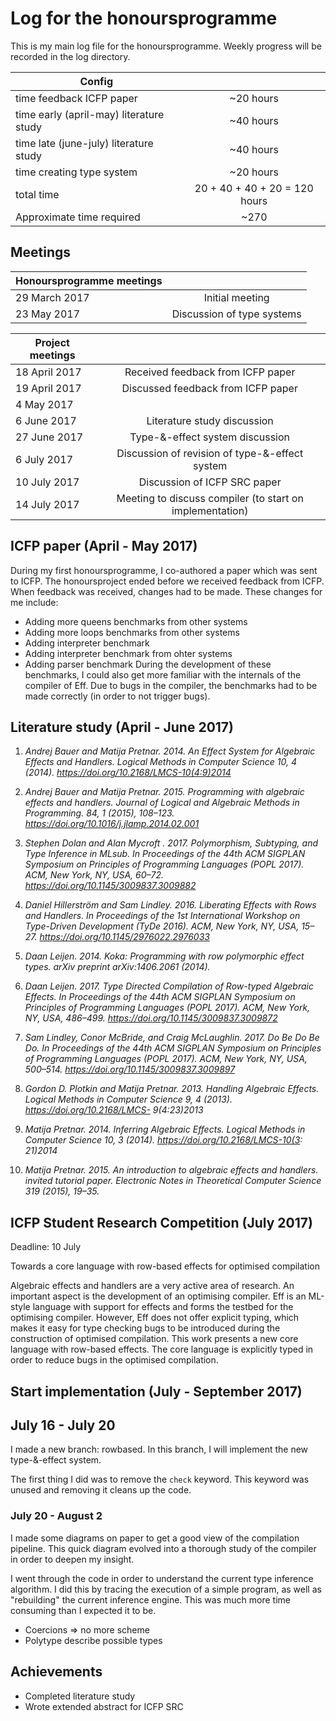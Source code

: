 # Log for the honoursprogramme

This is my main log file for the honoursprogramme. Weekly progress will be recorded in the log directory.

| Config        |          |
| ------------- |:--------:|
| time feedback ICFP paper | ~20 hours |
| time early (april-may) literature study | ~40 hours |
| time late (june-july) literature study | ~40 hours |
| time creating type system | ~20 hours |
| total time | 20 + 40 + 40 + 20 = 120 hours |
| Approximate time required | ~270 |

## Meetings

| Honoursprogramme meetings        |          |
| ------------- |:--------:|
| 29 March 2017   | Initial meeting |
| 23 May 2017   | Discussion of type systems |

| Project meetings        |          |
| ------------- |:--------:|
| 18 April 2017   | Received feedback from ICFP paper |
| 19 April 2017   | Discussed feedback from ICFP paper |
| 4 May 2017   |  |
| 6 June 2017   | Literature study discussion |
| 27 June 2017   | Type-&-effect system discussion |
| 6 July 2017   | Discussion of revision of type-&-effect system |
| 10 July 2017   | Discussion of ICFP SRC paper |
| 14 July 2017   | Meeting to discuss compiler (to start on implementation) |

## ICFP paper (April - May 2017)
During my first honoursprogramme, I co-authored a paper which was sent to ICFP. The honoursproject ended before we received feedback from ICFP. When feedback was received, changes had to be made. These changes for me include:
* Adding more queens benchmarks from other systems
* Adding more loops benchmarks from other systems
* Adding interpreter benchmark
* Adding interpreter benchmark from ohter systems
* Adding parser benchmark
During the development of these benchmarks, I could also get more familiar with the internals of the compiler of Eff. Due to bugs in the compiler, the benchmarks had to be made correctly (in order to not trigger bugs).

## Literature study (April - June 2017)
1. *Andrej Bauer and Matija Pretnar. 2014. An Effect System for Algebraic Effects and Handlers. Logical Methods in Computer Science 10, 4 (2014). https://doi.org/10.2168/LMCS-10(4:9)2014*

2. *Andrej Bauer and Matija Pretnar. 2015. Programming with algebraic effects and handlers. Journal of Logical and Algebraic Methods in Programming. 84, 1 (2015), 108–123. https://doi.org/10.1016/j.jlamp.2014.02.001*

3. *Stephen Dolan and Alan Mycroft . 2017. Polymorphism, Subtyping, and Type Inference in MLsub. In Proceedings of the 44th ACM SIGPLAN Symposium on Principles of Programming Languages (POPL 2017). ACM, New York, NY, USA, 60–72. https://doi.org/10.1145/3009837.3009882*

4. *Daniel Hillerström and Sam Lindley. 2016. Liberating Effects with Rows and Handlers. In Proceedings of the 1st International Workshop on Type-Driven Development (TyDe 2016). ACM, New York, NY, USA, 15–27. https://doi.org/10.1145/2976022.2976033*

5. *Daan Leijen. 2014. Koka: Programming with row polymorphic effect types. arXiv preprint arXiv:1406.2061 (2014).*

6. *Daan Leijen. 2017. Type Directed Compilation of Row-typed Algebraic Effects. In Proceedings of the 44th ACM SIGPLAN Symposium on Principles of Programming Languages (POPL 2017). ACM, New York, NY, USA, 486–499. https://doi.org/10.1145/3009837.3009872*

7. *Sam Lindley, Conor McBride, and Craig McLaughlin. 2017. Do Be Do Be Do. In Proceedings of the 44th ACM SIGPLAN Symposium on Principles of Programming Languages (POPL 2017). ACM, New York, NY, USA, 500–514. https://doi.org/10.1145/3009837.3009897*

8. *Gordon D. Plotkin and Matija Pretnar. 2013. Handling Algebraic Effects. Logical Methods in Computer Science 9, 4 (2013). https://doi.org/10.2168/LMCS- 9(4:23)2013*

9. *Matija Pretnar. 2014. Inferring Algebraic Effects. Logical Methods in Computer Science 10, 3 (2014). https://doi.org/10.2168/LMCS-10(3: 21)2014*

10. *Matija Pretnar. 2015. An introduction to algebraic effects and handlers. invited tutorial paper. Electronic Notes in Theoretical Computer Science 319 (2015), 19–35.*

## ICFP Student Research Competition (July 2017)
Deadline: 10 July

Towards a core language with row-based effects for optimised compilation

Algebraic effects and handlers are a very active area of research. An important aspect is the development of an optimising compiler. Eff is an ML-style language with support for effects and forms the testbed for the optimising compiler. However, Eff does not offer explicit typing, which makes it easy for type checking bugs to be introduced during the construction of optimised compilation. This work presents a new core language with row-based effects. The core language is explicitly typed in order to reduce bugs in the optimised compilation.

## Start implementation (July - September 2017)

## July 16 - July 20
I made a new branch: rowbased. In this branch, I will implement the new type-&-effect system.

The first thing I did was to remove the `check` keyword. This keyword was unused and removing it cleans up the code.

### July 20 - August 2
I made some diagrams on paper to get a good view of the compilation pipeline. This quick diagram evolved into a thorough study of the compiler in order to deepen my insight.

I went through the code in order to understand the current type inference algorithm. I did this by tracing the execution of a simple program, as well as "rebuilding" the current inference engine. This was much more time consuming than I expected it to be.

* Coercions => no more scheme
* Polytype describe possible types

## Achievements
- Completed literature study
- Wrote extended abstract for ICFP SRC
